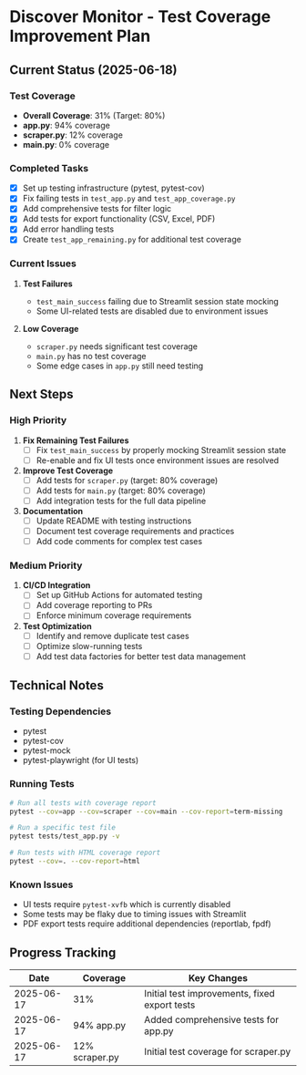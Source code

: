 # Discover Monitor - Test Coverage Improvement Plan

## Current Status (2025-06-18)

### Test Coverage
- **Overall Coverage**: 31% (Target: 80%)
- **app.py**: 94% coverage
- **scraper.py**: 12% coverage
- **main.py**: 0% coverage

### Completed Tasks
- [x] Set up testing infrastructure (pytest, pytest-cov)
- [x] Fix failing tests in `test_app.py` and `test_app_coverage.py`
- [x] Add comprehensive tests for filter logic
- [x] Add tests for export functionality (CSV, Excel, PDF)
- [x] Add error handling tests
- [x] Create `test_app_remaining.py` for additional test coverage

### Current Issues
1. **Test Failures**
   - `test_main_success` failing due to Streamlit session state mocking
   - Some UI-related tests are disabled due to environment issues

2. **Low Coverage**
   - `scraper.py` needs significant test coverage
   - `main.py` has no test coverage
   - Some edge cases in `app.py` still need testing

## Next Steps

### High Priority
1. **Fix Remaining Test Failures**
   - [ ] Fix `test_main_success` by properly mocking Streamlit session state
   - [ ] Re-enable and fix UI tests once environment issues are resolved

2. **Improve Test Coverage**
   - [ ] Add tests for `scraper.py` (target: 80% coverage)
   - [ ] Add tests for `main.py` (target: 80% coverage)
   - [ ] Add integration tests for the full data pipeline

3. **Documentation**
   - [ ] Update README with testing instructions
   - [ ] Document test coverage requirements and practices
   - [ ] Add code comments for complex test cases

### Medium Priority
1. **CI/CD Integration**
   - [ ] Set up GitHub Actions for automated testing
   - [ ] Add coverage reporting to PRs
   - [ ] Enforce minimum coverage requirements

2. **Test Optimization**
   - [ ] Identify and remove duplicate test cases
   - [ ] Optimize slow-running tests
   - [ ] Add test data factories for better test data management

## Technical Notes

### Testing Dependencies
- pytest
- pytest-cov
- pytest-mock
- pytest-playwright (for UI tests)

### Running Tests
```bash
# Run all tests with coverage report
pytest --cov=app --cov=scraper --cov=main --cov-report=term-missing

# Run a specific test file
pytest tests/test_app.py -v

# Run tests with HTML coverage report
pytest --cov=. --cov-report=html
```

### Known Issues
- UI tests require `pytest-xvfb` which is currently disabled
- Some tests may be flaky due to timing issues with Streamlit
- PDF export tests require additional dependencies (reportlab, fpdf)

## Progress Tracking

| Date       | Coverage | Key Changes |
|------------|----------|-------------|
| 2025-06-17 | 31%      | Initial test improvements, fixed export tests |
| 2025-06-17 | 94% app.py | Added comprehensive tests for app.py |
| 2025-06-17 | 12% scraper.py | Initial test coverage for scraper.py |

